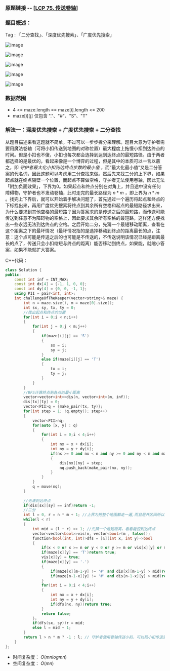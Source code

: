 ### 原题链接 -- [[LCP 75. 传送卷轴](https://leetcode.cn/problems/rdmXM7/)]

### 题目概述：
Tag : 「二分查找」、「深度优先搜索」、「广度优先搜索」

![image](https://user-images.githubusercontent.com/99656524/233828920-1171822c-d5a0-472c-ada2-1a7bad673ca3.png)

![image](https://user-images.githubusercontent.com/99656524/233828934-d8f37941-d495-4585-8fe8-44a4a27b3d43.png)

![image](https://user-images.githubusercontent.com/99656524/233828944-5ad992c8-8f59-4e98-af46-a64d0139c6b1.png)

![image](https://user-images.githubusercontent.com/99656524/233828953-96217944-3847-474e-81f2-d977fcc586de.png)

![image](https://user-images.githubusercontent.com/99656524/233828964-0865a378-cde5-4a61-b8b8-a1a00a06d25a.png)

### 数据范围
* 4 <= maze.length == maze[i].length <= 200
* maze[i][j] 仅包含 "."、"#"、"S"、"T"

### 解法一：深度优先搜索 + 广度优先搜索 + 二分查找
从题目描述来看这题就不简单，不过可以一步步拆分来理解。题目大意为守护者需要用魔法卷轴（可将小扣传送到地图的对称位置）最大程度上拖慢小扣到达终点的时间。但是小扣也不傻，小扣也每次都会选择到达到达终点的最短路径。由于两者都选择的是最优的，看起来像是一个博弈的过程，但是其中的本质可以一言以蔽之，即 $守护者最大化小扣到达终点步数的最小值$ ，而“最大化最小值”又是二分答案的代名词，因此这题可以考虑用二分查找来做。然后先来找二分的上下界，如果起点就在终点隔壁一个位置，而起点不算做空格，守护者无法使用卷轴，因此无法「附加负面效果」，下界为0。如果起点和终点分别在对角上，并且途中没有任何障碍物，守护者也不发动卷轴，此时走完的最长路径为 $n * m$ ，即上界为 $n * m$ 。找完上下界后，就可以开始着手解决问题了，首先通过一个遍历将起点和终点的下标找出来，再用广度优先搜索将终点到其余所有空格和起点的最短路径求出来，为什么要求到其他空格的最短路？因为答案求的是传送之后的最短路，而传送可能传送到任意不为障碍物的空格上，因此要求其余所有空格的最短路，这样还方便找出一些永远无法到达终点的空格。之后开始二分，先猜一个最短移动距离，查看在这个距离之下的最坏情况（最坏情况指的是选择移动到终点的距离最长的点，注意：这个点可能是传送之后的也可能是不传送的，不传送说明该情况已经是距离最长的点了，传送只会小扣缩短与终点的距离）能否移动到终点，如果能，就缩小答案，如果不能就扩大答案。

C++代码：
```cpp
class Solution {
public:
    const int inf = INT_MAX;
    const int dx[4] = {-1, 1, 0, 0};
    const int dy[4] = {0, 0, -1, 1};
    using PII = pair<int, int>;
    int challengeOfTheKeeper(vector<string>& maze) {
        int n = maze.size(), m = maze[0].size();
        int sx, sy, tx, ty = 0;
        //找出起点和终点的位置
        for(int i = 0;i < n;i++)
        {
            for(int j = 0;j < m;j++)
            {
                if(maze[i][j] == 'S')
                {
                    sx = i;
                    sy = j;
                }
                else if(maze[i][j] == 'T')
                {
                    tx = i;
                    ty = j;
                }
            }
        }
        //BFS计算终点到各点的最小距离
        vector<vector<int>>dis(n, vector<int>(m, inf));
        dis[tx][ty] = 0;
        vector<PII>q = {make_pair(tx, ty)};
        for(int step = 1; !q.empty(); step++)
        {
            vector<PII>nq;
            for(auto [x, y] : q)
            {
                for(int i = 0;i < 4;i++)
                {
                    int nx = x + dx[i];
                    int ny = y + dy[i];
                    if(nx >= 0 and nx < n and ny >= 0 and ny < m and maze[nx][ny] != '#' and dis[nx][ny] == inf)
                    {
                        dis[nx][ny] = step;
                        nq.push_back(make_pair(nx, ny));
                    }
                }
            }
            q = move(nq);
        }
        
        //无法到达终点
        if(dis[sx][sy] == inf)return -1;
        //二分
        int l = 0, r = n * m + 1; //上界为把整个地图都走一遍,而且是开区间所以要+1
        while(l < r)
        {
            int mid = (l + r) >> 1; //先猜一个最短距离，看看能否到达终点
            vector<vector<bool>>vis(n, vector<bool>(m , false));
            function<bool(int, int)>dfs = [&](int x, int y)->bool 
            {
                if(x < 0 or x >= n or y < 0 or y >= m or vis[x][y] or maze[x][y] == '#')return false;
                if(maze[x][y] == 'T')return true;
                vis[x][y] = true;
                if(maze[x][y] == '.')
                {
                    if(maze[x][m-1-y] != '#' and dis[x][m-1-y] > mid)return false; //x1 + x2 = n - 1移项就是传送之后的y值
                    if(maze[n-1-x][y] != '#' and dis[n-1-x][y] > mid)return false; //y1 + y2 = n - 1移项就是传送之后的x值
                }
                for(int i = 0;i < 4;i++)
                {
                    int nx = x + dx[i];
                    int ny = y + dy[i];
                    if(dfs(nx, ny))return true;
                }
                return false;
            };
            if(dfs(sx, sy))r = mid;
            else l = mid + 1;
        }
        return l > n * m ? -1 : l; // 守护者使用卷轴传送小扣，可以把小扣传送到一个无法到达终点的位置
    }
};
```
* 时间复杂度： $O(mnlogmn)$ 
* 空间复杂度： $O(mn)$
